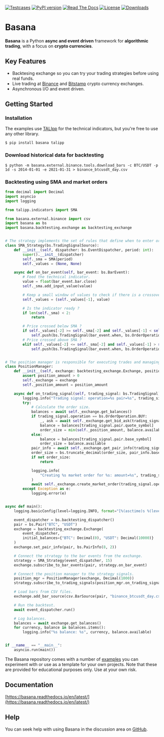 [![Testcases](https://github.com/gbeced/basana/actions/workflows/runtests.yml/badge.svg?branch=master)](https://github.com/gbeced/basana/actions/workflows/runtests.yml)
[![PyPI version](https://badge.fury.io/py/basana.svg)](https://badge.fury.io/py/basana)
[![Read The Docs](https://readthedocs.org/projects/basana/badge/?version=latest)](https://basana.readthedocs.io/en/latest/)
[![License](https://img.shields.io/badge/License-Apache%202.0-blue.svg)](https://opensource.org/licenses/Apache-2.0)
[![Downloads](https://static.pepy.tech/badge/basana/month)](https://pepy.tech/project/basana)

# Basana

**Basana** is a Python **async and event driven** framework for **algorithmic trading**, with a focus on **crypto currencies**.

## Key Features

* Backtesing exchange so you can try your trading strategies before using real funds.
* Live trading at [Binance](https://www.binance.com/) and [Bitstamp](https://www.bitstamp.net/) crypto currency exchanges.
* Asynchronous I/O and event driven.

## Getting Started

### Installation

The examples use [TALIpp](https://github.com/nardew/talipp) for the technical indicators, but you're free to use any other library.

```
$ pip install basana talipp
```

### Download historical data for backtesting

```
$ python -m basana.external.binance.tools.download_bars -c BTC/USDT -p 1d -s 2014-01-01 -e 2021-01-31 > binance_btcusdt_day.csv
```

### Backtesting using SMA and market orders

```python
from decimal import Decimal
import asyncio
import logging

from talipp.indicators import SMA

from basana.external.binance import csv
import basana as bs
import basana.backtesting.exchange as backtesting_exchange


# The strategy implements the set of rules that define when to enter or exit a trade based on market conditions.
class SMA_Strategy(bs.TradingSignalSource):
    def __init__(self, dispatcher: bs.EventDispatcher, period: int):
        super().__init__(dispatcher)
        self._sma = SMA(period)
        self._values = (None, None)

    async def on_bar_event(self, bar_event: bs.BarEvent):
        # Feed the technical indicator.
        value = float(bar_event.bar.close)
        self._sma.add_input_value(value)

        # Keep a small window of values to check if there is a crossover.
        self._values = (self._values[-1], value)

        # Is the indicator ready ?
        if len(self._sma) < 2:
            return

        # Price crossed below SMA ?
        if self._values[-2] >= self._sma[-2] and self._values[-1] < self._sma[-1]:
            self.push(bs.TradingSignal(bar_event.when, bs.OrderOperation.SELL, bar_event.bar.pair))
        # Price crossed above SMA ?
        elif self._values[-2] <= self._sma[-2] and self._values[-1] > self._sma[-1]:
            self.push(bs.TradingSignal(bar_event.when, bs.OrderOperation.BUY, bar_event.bar.pair))


# The position manager is responsible for executing trades and managing positions.
class PositionManager:
    def __init__(self, exchange: backtesting_exchange.Exchange, position_amount: Decimal):
        assert position_amount > 0
        self._exchange = exchange
        self._position_amount = position_amount

    async def on_trading_signal(self, trading_signal: bs.TradingSignal):
        logging.info("Trading signal: operation=%s pair=%s", trading_signal.operation, trading_signal.pair)
        try:
            # Calculate the order size.
            balances = await self._exchange.get_balances()
            if trading_signal.operation == bs.OrderOperation.BUY:
                _, ask = await self._exchange.get_bid_ask(trading_signal.pair)
                balance = balances[trading_signal.pair.quote_symbol]
                order_size = min(self._position_amount, balance.available) / ask
            else:
                balance = balances[trading_signal.pair.base_symbol]
                order_size = balance.available
            pair_info = await self._exchange.get_pair_info(trading_signal.pair)
            order_size = bs.truncate_decimal(order_size, pair_info.base_precision)
            if not order_size:
                return

            logging.info(
                "Creating %s market order for %s: amount=%s", trading_signal.operation, trading_signal.pair, order_size
            )
            await self._exchange.create_market_order(trading_signal.operation, trading_signal.pair, order_size)
        except Exception as e:
            logging.error(e)


async def main():
    logging.basicConfig(level=logging.INFO, format="[%(asctime)s %(levelname)s] %(message)s")

    event_dispatcher = bs.backtesting_dispatcher()
    pair = bs.Pair("BTC", "USDT")
    exchange = backtesting_exchange.Exchange(
        event_dispatcher,
        initial_balances={"BTC": Decimal(0), "USDT": Decimal(10000)}
    )
    exchange.set_pair_info(pair, bs.PairInfo(8, 2))

    # Connect the strategy to the bar events from the exchange.
    strategy = SMA_Strategy(event_dispatcher, 15)
    exchange.subscribe_to_bar_events(pair, strategy.on_bar_event)

    # Connect the position manager to the strategy signals.
    position_mgr = PositionManager(exchange, Decimal(1000))
    strategy.subscribe_to_trading_signals(position_mgr.on_trading_signal)

    # Load bars from CSV files.
    exchange.add_bar_source(csv.BarSource(pair, "binance_btcusdt_day.csv", "1d"))

    # Run the backtest.
    await event_dispatcher.run()

    # Log balances.
    balances = await exchange.get_balances()
    for currency, balance in balances.items():
        logging.info("%s balance: %s", currency, balance.available)


if __name__ == "__main__":
    asyncio.run(main())
```

The Basana repository comes with a number of [examples](./samples) you can experiment with or use as a template for your own projects.
Note that these are provided for educational purposes only. Use at your own risk.

## Documentation

[https://basana.readthedocs.io/en/latest/](https://basana.readthedocs.io/en/latest/)

## Help

You can seek help with using Basana in the discussion area on [GitHub](https://github.com/gbeced/basana/discussions).
